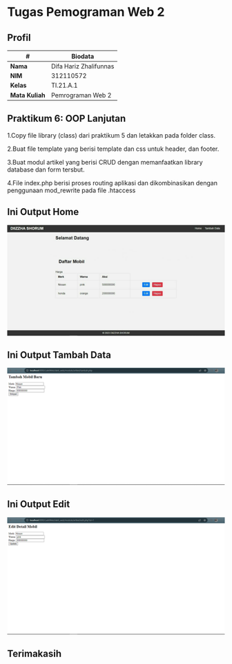 # Tugas Pemograman Web 2
## Profil
| #               | Biodata                    |
| --------------- | -------------------------- |
| **Nama**        | Difa Hariz Zhalifunnas     |
| **NIM**         | 312110572                  |
| **Kelas**       | TI.21.A.1                  |
| **Mata Kuliah** | Pemrograman Web 2          |

## Praktikum 6: OOP Lanjutan
1.Copy file library (class) dari praktikum 5 dan letakkan pada folder class.<p>
2.Buat file template yang berisi template dan css untuk header, dan footer.<p>
3.Buat modul artikel yang berisi CRUD dengan memanfaatkan library database dan form tersbut.<p>
4.File index.php berisi proses routing aplikasi dan dikombinasikan dengan penggunaan mod_rewrite pada file .htaccess<p>

## Ini Output Home
![Gambar 1](screenshoot/1.jpeg)
## Ini Output Tambah Data
![Gambar 2](screenshoot/2.png)
## Ini Output Edit
![Gambar 3](screenshoot/3.png)

## Terimakasih
